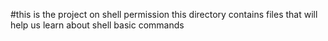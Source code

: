#this is the project on shell permission
this directory contains files that will help us learn about shell basic commands
